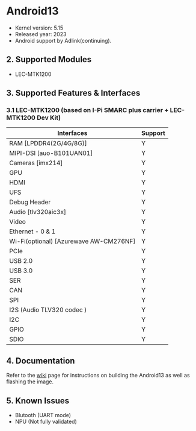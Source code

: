# Android13

- Kernel version: 5.15
- Released year: 2023
- Android support by Adlink(continuing).
  

## 2. Supported Modules

- LEC-MTK1200


## 3. Supported Features & Interfaces

### 3.1 LEC-MTK1200 (based on I-Pi SMARC plus carrier + LEC-MTK1200 Dev Kit)

| Interfaces                                 | Support |
| ------------------------------------------ | ------- |
| RAM [LPDDR4(2G/4G/8G)]                     | Y       |
| MIPI-DSI [auo-B101UAN01]                   | Y       |
| Cameras [imx214]                           | Y       |
| GPU                                        | Y       |
| HDMI                                       | Y       |
| UFS                                        | Y       |
| Debug Header                               | Y       |
| Audio [tlv320aic3x]                        | Y       |
| Video                                      | Y       |
| Ethernet - 0 & 1                           | Y       |
| Wi-Fi(optional) [Azurewave AW-CM276NF]     | Y       |
| PCIe                                       | Y       |
| USB 2.0                                    | Y       |
| USB 3.0                                    | Y       |
| SER                                        | Y       |
| CAN                                        | Y       |
| SPI                                        | Y       |
| I2S (Audio TLV320 codec )                  | Y       |
| I2C                                        | Y       |
| GPIO                                       | Y       |
| SDIO                                       | Y       |



## 4. Documentation

Refer to the [wiki](https://github.com/AdlinkCCoE/mtk_1200_android/tree/Android13/kernel-5.15) page for instructions on building the Android13 as well as flashing the image.

## 5. Known Issues

- Blutooth (UART mode)
- NPU (Not fully validated)
